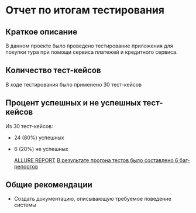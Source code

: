 # Отчет по итогам тестирования

## Краткое описание

В данном проекте было проведено тестирование приложения для покупки тура при помощи сервиса платежей и кредитного сервиса.

## Количество тест-кейсов

В ходе тестирования было применено 30 тест-кейсов

## Процент успешных и не успешных тест-кейсов

Из 30 тест-кейсов:
* 24 (80%) успешных
* 6 (20%) не успешных

  [ALLURE REPORT](img_2.png)
  [В результате прогона тестов было составлено 6 баг-репортов](https://github.com/sergei0111/DiplomQA/issues)

## Общие рекомендации

* Создать документацию, описывающую требуемое поведение системы